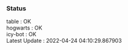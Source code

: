 ### Status


table : OK  
hogwarts : OK  
icy-bot : OK  
Latest Update : 2022-04-24 04:10:29.867903
